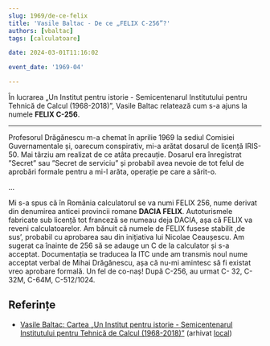 ```yaml
---
slug: 1969/de-ce-felix
title: 'Vasile Baltac - De ce „FELIX C-256”?'
authors: [vbaltac]
tags: [calculatoare]

date: 2024-03-01T11:16:02

event_date: '1969-04'

---
```


În lucrarea „Un Institut pentru istorie - Semicentenarul Institutului pentru Tehnică de Calcul (1968-2018)”, Vasile Baltac relatează cum s-a ajuns la numele **FELIX C-256**.

<!-- truncate -->

---

Profesorul Drăgănescu
m-a chemat în aprilie 1969 la sediul Comisiei Guvernamentale și, oarecum
conspirativ, mi-a arătat dosarul de licență IRIS-50. Mai târziu am realizat de
ce atâta precauție. Dosarul era înregistrat ”Secret” sau ”Secret de serviciu” și
probabil avea nevoie de tot felul de aprobări formale pentru a mi-l arăta,
operație pe care a sărit-o.

...

Mi s-a spus că în România calculatorul se va numi FELIX 256, nume
derivat din denumirea anticei provincii romane **DACIA FELIX**.
Autoturismele fabricate sub licență tot franceză se numeau deja DACIA, așa
că FELIX va reveni calculatoarelor. Am bănuit că numele de FELIX fusese
stabilit ‚de sus’, probabil cu aprobarea sau din inițiativa lui Nicolae
Ceaușescu. Am sugerat ca înainte de 256 să se adauge un C de la calculator
și s-a acceptat. Documentația se traducea la ITC unde am transmis noul
nume acceptat verbal de Mihai Drăgănescu, așa că nu-mi amintesc să fi
existat vreo aprobare formală. Un fel de co-naș! După C-256, au urmat C-
32, C-32M, C-64M, C-512/1024.

## Referințe

- [Vasile Baltac: Cartea „Un Institut pentru istorie - Semicentenarul Institutului pentru Tehnică de Calcul (1968-2018)”](/amintiri/2018/vbaltac-itc50ani/) (arhivat [local](https://cronica-it.github.io/arhiva/#2018))
